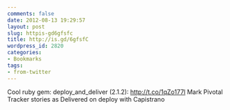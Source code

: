 ```yaml
---
comments: false
date: 2012-08-13 19:29:57
layout: post
slug: httpis-gd6gfsfc
title: http://is.gd/6gfsfC
wordpress_id: 2820
categories:
- Bookmarks
tags:
- from-twitter
---
```


Cool ruby gem: deploy_and_deliver (2.1.2): http://t.co/1qZo177l Mark Pivotal Tracker stories as Delivered on deploy with Capistrano
